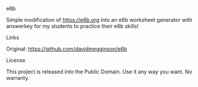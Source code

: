 e6b

Simple modification of https://e6b.org into an e6b worksheet generator with answerkey for my students to practice their e6b skills!

Links

Original: https://github.com/davidmegginson/e6b

License

This project is released into the Public Domain. Use it any way you want. No warranty.
